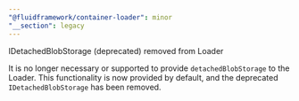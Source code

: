 ```yaml
---
"@fluidframework/container-loader": minor
"__section": legacy
---
```

IDetachedBlobStorage (deprecated) removed from Loader

It is no longer necessary or supported to provide `detachedBlobStorage` to the Loader.
This functionality is now provided by default, and the deprecated `IDetachedBlobStorage` has been removed.
